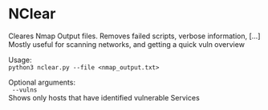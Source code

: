 # NClear
Cleares Nmap Output files. Removes failed scripts, verbose information, [...]   
Mostly useful for scanning networks, and getting a quick vuln overview


Usage:  
`
python3 nclear.py --file <nmap_output.txt> `   

Optional arguments:  
` --vulns`  
Shows only hosts that have identified vulnerable Services
